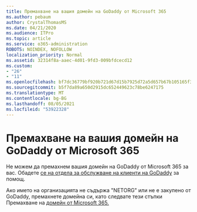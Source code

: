 ```yaml
---
title: Премахване на вашия домейн на GoDaddy от Microsoft 365
ms.author: pebaum
author: CrystalThomasMS
ms.date: 04/21/2020
ms.audience: ITPro
ms.topic: article
ms.service: o365-administration
ROBOTS: NOINDEX, NOFOLLOW
localization_priority: Normal
ms.assetid: 32314f8a-aaec-4d01-9fd3-009bfdcecd12
ms.custom:
- "26"
- "11"
ms.openlocfilehash: bf7dc36779bf920b721d67d15b7925d72a5d657b67b105165f37f170023ad764
ms.sourcegitcommit: b5f7da89a650d2915dc652449623c78be6247175
ms.translationtype: MT
ms.contentlocale: bg-BG
ms.lasthandoff: 08/05/2021
ms.locfileid: "53922328"
---
```

# <a name="remove-your-godaddy-domain-from-microsoft-365"></a>Премахване на вашия домейн на GoDaddy от Microsoft 365

Не можем да премахнем вашия домейн на GoDaddy от Microsoft 365 за вас. Обадете [се на отдела за обслужване на клиенти на GoDaddy](https://aka.ms/contact-godaddy) за помощ.
  
Ако името на организацията не съдържа "NETORG" или не е закупено от GoDaddy, премахнете домейна си, като следвате тези стъпки Премахване на [домейн от Microsoft 365.](https://docs.microsoft.com/microsoft-365/admin/get-help-with-domains/remove-a-domain)
  
